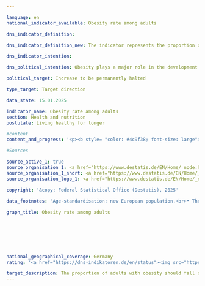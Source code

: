 ```yaml
---

language: en        
national_indicator_available: Obesity rate among adults        

dns_indicator_definition:         

dns_indicator_definition_new: The indicator represents the proportion of adults (aged 18&nbsp;and over) with obesity among all people in the same age group (in per cent). According to the classification of the World Health Organisation (<abbr title="World Health Organization" tabindex="0">WHO</abbr>), people are considered obese if their body mass index (<abbr title="Body Mass Index" tabindex="0">BMI</abbr>), which is calculated from the ratio of body weight to the square of height, is greater than or equal to 30.        

dns_indicator_intention:         

dns_political_intention: Obesity plays a major role in the development of diseases of civilisation such as cardiovascular disease, diabetes and joint damage. In addition to the health consequences, obesity also has a negative economic and social impact.        

political_target: Increase to be permanently halted        

type_target: Target direction        

data_state: 15.01.2025        

indicator_name: Obesity rate among adults        
section: Health and nutrition        
postulate: Living healthy for longer        

#content         
content_and_progress: '<p><b style= "color: #4c9f38; font-size: large">3.1.f Obesity rate among adults</b><br><br>The Body Mass Index (<abbr title="Body Mass Index" tabindex="0">BMI</abbr>) serves as a reference value for assessing overweight and, in particular, obesity. It is calculated as the ratio of body weight to the square of body height (expressed in <abbr title="Kilogram per square meter" tabindex="0">kg/m²</abbr>). Individual differences in body build, age- and sex-specific characteristics, as well as the composition of body mass, are not taken into account. According to the classification of the World Health Organization (<abbr title="World Health Organization" tabindex="0">WHO</abbr>), individuals with a <abbr title="Body Mass Index" tabindex="0">BMI</abbr> of 25&nbsp;or above are considered overweight, and those with a <abbr title="Body Mass Index" tabindex="0">BMI</abbr> of 30&nbsp;or above are classified as obese.<br><br>The data basis for this indicator consists of self-reported body weight and height, which are voluntarily collected every four years within the framework of the Mikrozensus, covering 1&nbsp;% of the total population. In self-reports&nbsp;–&nbsp;as collected in the Mikrozensus&nbsp;–&nbsp;body weight is often underestimated compared to measured values, while height tends to be overestimated. Therefore, it can be assumed that the <abbr title="Body Mass Index" tabindex="0">BMI</abbr> calculated from these data is generally lower than the value that would be determined based on measured data.<br><br>To ensure comparability of data across different years and regions, and to avoid distortions due to differences in age structure, the results were age-standardised based on the new European Standard Population.<br><br>In 2021, 15.4&nbsp;% of the population aged 18&nbsp;and over were classified as obese. The proportion of obese men was 17.3&nbsp;%, exceeding that of women, of whom 13.3&nbsp;% were affected. In 1999, the proportion was still 10.7&nbsp;%. Even then, women (10.2&nbsp;%) were slightly less affected by obesity than men (11.1&nbsp;%). Thus, the obesity rate among adults has increased and is developing contrary to the politically established targets of the Deutsche Nachhaltigkeitsstrategie.<br><br>A further 33.6&nbsp;% of the population aged 18&nbsp;and over had a <abbr title="Body Mass Index" tabindex="0">BMI</abbr> between 25&nbsp;and under 30&nbsp;in 2021. Overall, this meant that 49&nbsp;% of adults were classified as overweight (<abbr title="Body Mass Index" tabindex="0">BMI</abbr> ≥ 25). The proportion of overweight women was significantly lower at 38.7&nbsp;%, compared to 58.5&nbsp;% of men affected.<br><br>The proportion of obese individuals increases with age and only decreases again at older ages. In 2021, 5.3&nbsp;% of women aged 20&nbsp;to under 25&nbsp;were obese. In the age group 30&nbsp;to under 35, the proportion was already 12.3&nbsp;%. The highest value for women was recorded in the age group 70&nbsp;to under 75, at 20.1&nbsp;%. Among men, the obesity rate was higher than that of women of the same age group in all age groups under 75. The highest rates were recorded in the 45&nbsp;to under 50&nbsp;and 60&nbsp;to under 65&nbsp;age groups, both at 23.5&nbsp;%. In the age group 75&nbsp;and above, women (16.3&nbsp;%) and men (16.1&nbsp;%) were obese at nearly equal rates.</p>'                

#Sources        

source_active_1: true
source_organisation_1: <a href="https://www.destatis.de/EN/Home/_node.html" target="_blank">Federal Statistical Office</a>
source_organisation_1_short: <a href="https://www.destatis.de/EN/Home/_node.html" target="_blank">Federal Statistical Office</a>
source_organisation_logo_1: <a href="https://www.destatis.de/EN/Home/_node.html" target="_blank"><img src="https://dns-indikatoren.de/public/OrgImgEn/destatis.png" alt="Federal Statistical Office" title=" Click here to visit the homepage of the organizationFederal Statistical Office" style="height:60px; width:148px; border:transparent"/></a>
        
copyright: '&copy; Federal Statistical Office (Destatis), 2025'        

data_footnotes: 'Age-standardisation: new European population.<br>• The data is based on a special evaluation and is not publicly available.<br>• The next data update (reporting year 2025) is planned for 2026.'        

graph_title: Obesity rate among adults        

        

        

                

national_geographical_coverage: Germany        
rating: '<a href="https://dns-indikatoren.de/en/status"><img src="https://sdg-indikatoren.de/public/Wettersymbole/Blitz.png" title="In 2021 neither the average value nor the last change pointed in the right direction." alt="Weathersymbol: Thuder strom"/></a>'        

target_description: The proportion of adults with obesity should fall or remain constant.<br><br>Based on the target formulation, the politically defined target of indicator 3.1.f was not achieved in the last year 2021, nor on average over the last six years, so the indicator for 2021&nbsp;is rated as "thunderstorm".        
---
```



